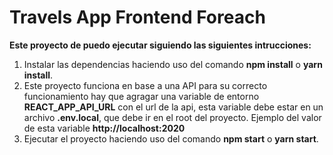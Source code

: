 # Travels App Frontend Foreach

**Este proyecto de puedo ejecutar siguiendo las siguientes intrucciones:** 

1. Instalar las dependencias haciendo uso del comando **npm install** o **yarn install**.
2. Este proyecto funciona en base a una API para su correcto funcionamiento hay que agragar una variable de entorno **REACT_APP_API_URL** con el url de la api, esta variable debe estar en un archivo **.env.local**, que debe ir en el root del proyecto. Ejemplo del valor de esta variable **http://localhost:2020**
3. Ejecutar el proyecto haciendo uso del comando **npm start** o **yarn start**.
